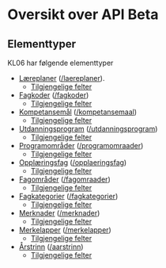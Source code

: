 # Oversikt over API Beta

<a href="" id="typer"></a>
## Elementtyper
KL06 har følgende elementtyper
- [Læreplaner](http://beta-psi.udir.no/ontologi/kl06/laereplan) ([/laereplaner](http://data.udir.no/kl06/laereplaner)).
  - [Tilgjengelige felter](http://data.udir.no/kl06/soap#laereplan)
- [Fagkoder](http://beta-psi.udir.no/ontologi/kl06/fagkode) ([/fagkoder](http://data.udir.no/kl06/fagkoder))
  - [Tilgjengelige felter](http://data.udir.no/kl06/soap#fagkode)
- [Kompetansemål](http://beta-psi.udir.no/ontologi/kl06/kompetansemaal) ([/kompetansemaal](http://data.udir.no/kl06/kompetansemaal))
  - [Tilgjengelige felter](http://data.udir.no/kl06/soap#kompetansemaal)
- [Utdanningsprogram](http://beta-psi.udir.no/ontologi/kl06/utdanningsprogram) ([/utdanningsprogram](http://data.udir.no/kl06/utdanningsprogram))
  - [Tilgjengelige felter](http://data.udir.no/kl06/soap#utdanningsprogram)
- [Programområder](http://beta-psi.udir.no/ontologi/kl06/programraade) ([/programomraader](http://data.udir.no/kl06/programomraader))
  - [Tilgjengelige felter](http://data.udir.no/kl06/soap#programomraade)
- [Opplæringsfag](http://beta-psi.udir.no/ontologi/kl06/opplaeringsfag) ([/opplaeringsfag](http://data.udir.no/kl06/opplaeringsfag))
  - [Tilgjengelige felter](http://data.udir.no/kl06/soap#opplaeringsfag)
- [Fagområder](http://beta-psi.udir.no/ontologi/kl06/fagomraade) ([/fagomraader](http://data.udir.no/kl06/fagomraader))
  - [Tilgjengelige felter](http://data.udir.no/kl06/soap#fagomraade)
- [Fagkategorier](http://beta-psi.udir.no/ontologi/kl06/fagkategori) ([/fagkategorier](http://data.udir.no/kl06/fagkategorier))
  - [Tilgjengelige felter](http://data.udir.no/kl06/soap#fagkategori)
- [Merknader](http://beta-psi.udir.no/ontologi/kl06/merknad) ([/merknader](http://data.udir.no/kl06/merknader))
  - [Tilgjengelige felter](http://data.udir.no/kl06/soap#merknad)
- [Merkelapper](http://beta-psi.udir.no/ontologi/kl06/merkelapp) ([/merkelapper](http://data.udir.no/kl06/merkelapper))
  - [Tilgjengelige felter](http://data.udir.no/kl06/soap#merkelapp)
- [Årstrinn](http://beta-psi.udir.no/ontologi/kl06/aarstrinn) ([/aarstrinn](http://data.udir.no/kl06/aarstrinn))
  - [Tilgjengelige felter](http://data.udir.no/kl06/soap#aarstrinn)




